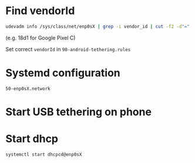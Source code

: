 # Find vendorId

```bash
udevadm info /sys/class/net/enp0sX | grep -i vendor_id | cut -f2 -d"="
```
(e.g. 18d1 for Google Pixel C)

Set correct `vendorId` in `90-android-tethering.rules`

# Systemd configuration

`50-enp0sX.network`

# Start USB tethering on phone

# Start dhcp
```bash
systemctl start dhcpcd@enp0sX
```

